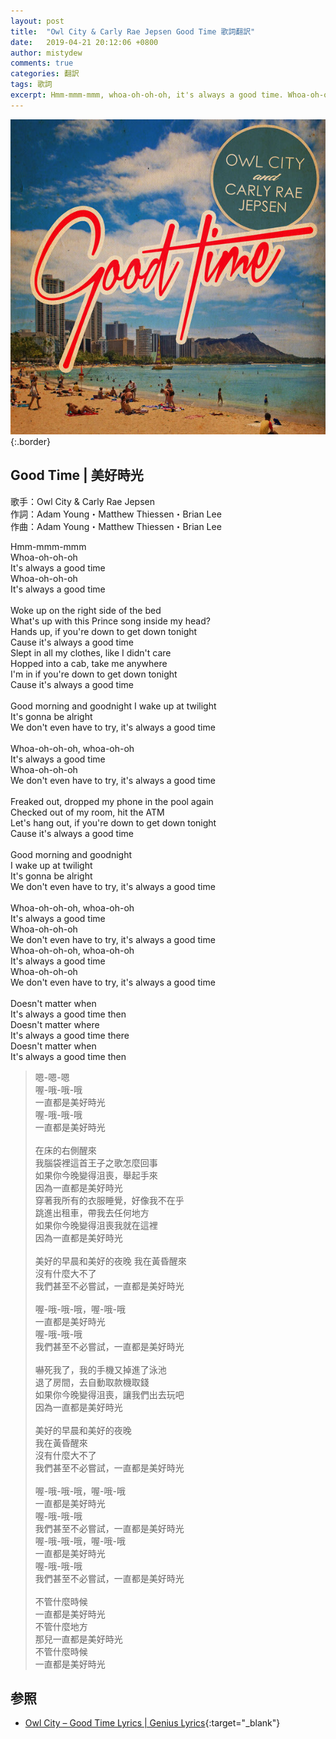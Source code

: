 ```yaml
---
layout: post
title:  "Owl City & Carly Rae Jepsen Good Time 歌詞翻訳"
date:   2019-04-21 20:12:06 +0800
author: mistydew
comments: true
categories: 翻訳
tags: 歌詞
excerpt: Hmm-mmm-mmm, whoa-oh-oh-oh, it's always a good time. Whoa-oh-oh-oh, it's always a good time.
---
```

![Good Time](/images/cover/misc/Good%20Time.jpg){:.border}

## Good Time | 美好時光

歌手：Owl City & Carly Rae Jepsen<br>
作詞：Adam Young・Matthew Thiessen・Brian Lee<br>
作曲：Adam Young・Matthew Thiessen・Brian Lee

<div class="lyric-original">
<p>
Hmm-mmm-mmm<br>
Whoa-oh-oh-oh<br>
It's always a good time<br>
Whoa-oh-oh-oh<br>
It's always a good time<br>
<br>
Woke up on the right side of the bed<br>
What's up with this Prince song inside my head?<br>
Hands up, if you're down to get down tonight<br>
Cause it's always a good time<br>
Slept in all my clothes, like I didn't care<br>
Hopped into a cab, take me anywhere<br>
I'm in if you're down to get down tonight<br>
Cause it's always a good time<br>
<br>
Good morning and goodnight I wake up at twilight<br>
It's gonna be alright<br>
We don't even have to try, it's always a good time<br>
<br>
Whoa-oh-oh-oh, whoa-oh-oh<br>
It's always a good time<br>
Whoa-oh-oh-oh<br>
We don't even have to try, it's always a good time<br>
<br>
Freaked out, dropped my phone in the pool again<br>
Checked out of my room, hit the ATM<br>
Let's hang out, if you're down to get down tonight<br>
Cause it's always a good time<br>
<br>
Good morning and goodnight<br>
I wake up at twilight<br>
It's gonna be alright<br>
We don't even have to try, it's always a good time<br>
<br>
Whoa-oh-oh-oh, whoa-oh-oh<br>
It's always a good time<br>
Whoa-oh-oh-oh<br>
We don't even have to try, it's always a good time<br>
Whoa-oh-oh-oh, whoa-oh-oh<br>
It's always a good time<br>
Whoa-oh-oh-oh<br>
We don't even have to try, it's always a good time<br>
<br>
Doesn't matter when<br>
It's always a good time then<br>
Doesn't matter where<br>
It's always a good time there<br>
Doesn't matter when<br>
It's always a good time then
</p>
</div>

<div class="lyric-translation">
<blockquote>
嗯-嗯-嗯<br>
喔-哦-哦-哦<br>
一直都是美好時光<br>
喔-哦-哦-哦<br>
一直都是美好時光<br>
<br>
在床的右側醒來<br>
我腦袋裡這首王子之歌怎麼回事<br>
如果你今晚變得沮喪，舉起手來<br>
因為一直都是美好時光<br>
穿著我所有的衣服睡覺，好像我不在乎<br>
跳進出租車，帶我去任何地方<br>
如果你今晚變得沮喪我就在這裡<br>
因為一直都是美好時光<br>
<br>
美好的早晨和美好的夜晚 我在黃昏醒來<br>
沒有什麼大不了<br>
我們甚至不必嘗試，一直都是美好時光<br>
<br>
喔-哦-哦-哦，喔-哦-哦<br>
一直都是美好時光<br>
喔-哦-哦-哦<br>
我們甚至不必嘗試，一直都是美好時光<br>
<br>
嚇死我了，我的手機又掉進了泳池<br>
退了房間，去自動取款機取錢<br>
如果你今晚變得沮喪，讓我們出去玩吧<br>
因為一直都是美好時光<br>
<br>
美好的早晨和美好的夜晚<br>
我在黃昏醒來<br>
沒有什麼大不了<br>
我們甚至不必嘗試，一直都是美好時光<br>
<br>
喔-哦-哦-哦，喔-哦-哦<br>
一直都是美好時光<br>
喔-哦-哦-哦<br>
我們甚至不必嘗試，一直都是美好時光<br>
喔-哦-哦-哦，喔-哦-哦<br>
一直都是美好時光<br>
喔-哦-哦-哦<br>
我們甚至不必嘗試，一直都是美好時光<br>
<br>
不管什麼時候<br>
一直都是美好時光<br>
不管什麼地方<br>
那兒一直都是美好時光<br>
不管什麼時候<br>
一直都是美好時光
</blockquote>
</div>

## 参照

* [Owl City – Good Time Lyrics \| Genius Lyrics](https://genius.com/Owl-city-good-time-lyrics){:target="_blank"}

